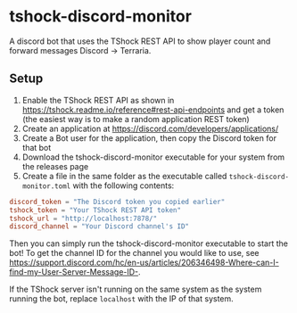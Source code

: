 # tshock-discord-monitor
A discord bot that uses the TShock REST API to show player count and forward messages Discord -> Terraria.

## Setup
1. Enable the TShock REST API as shown in https://tshock.readme.io/reference#rest-api-endpoints and get a token (the easiest way is to make a random application REST token)
2. Create an application at https://discord.com/developers/applications/
3. Create a Bot user for the application, then copy the Discord token for that bot
4. Download the tshock-discord-monitor executable for your system from the releases page
5. Create a file in the same folder as the executable called `tshock-discord-monitor.toml` with the following contents:

```toml
discord_token = "The Discord token you copied earlier"
tshock_token = "Your TShock REST API token"
tshock_url = "http://localhost:7878/"
discord_channel = "Your Discord channel's ID"
```

Then you can simply run the tshock-discord-monitor executable to start the bot! To get the channel ID for the channel you would like to use, see https://support.discord.com/hc/en-us/articles/206346498-Where-can-I-find-my-User-Server-Message-ID-.

If the TShock server isn't running on the same system as the system running the bot, replace `localhost` with the IP of that system.